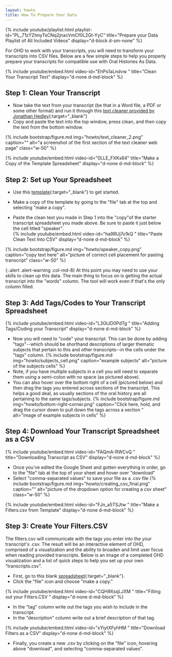```yaml
---
layout: howto
title: How To Prepare Your Data
---
```

{% include youtube/playlist.html playlist-id="PL_71zYZtmyTsCNq2jnacVmCf0L2Gt-YyC" title="Prepare your Data Playlist of All Included Videos" display="d-block d-sm-none" %}

For OHD to work with your transcripts, you will need to transform your transcripts into CSV files.
Below are a few simple steps to help you properly prepare your transcripts for compatible use with Oral Histories As Data.  


{% include youtube/embed.html  video-id="EhPs1aLndvw " title="Clean Your Transcript Text" display="d-none d-md-block" %}

## Step 1: Clean Your Transcript

- Now take the text from your transcript (be that in a Word file, a PDF or some other format) and run it through this [text cleaner provided by Jonathan Hedley](https://jhy.io/tools/convert-word-to-plain-text){:target="_blank"}  
- Copy and paste the text into the top window, press clean, and then copy the text from the bottom window. 

{% include bootstrap/figure.md img="howto/text_cleaner_2.png" caption="" alt="a screenshot of the first section of the text cleaner web page" class="w-50" %}


{% include youtube/embed.html video-id="0LLE_FXKs64" title="Make a Copy of the Template Spreadsheet" display="d-none d-md-block" %}
## Step 2: Set up Your Spreadsheet

- Use this [template](https://docs.google.com/spreadsheets/d/1uWrPMItiP-XOSkm7gyC8b9bl3tpSQRj9zLzS5y8QnW0/edit?usp=sharing){:target="_blank"} to get started. 

- Make a copy of the template by going to the "file" tab at the top and selecting "make a copy". 

- Paste the clean text you made in Step 1 into the "copy"of the starter transcript spreadsheet you made above. Be sure to paste it just below the cell titled "speaker".  
{% include youtube/embed.html  video-id="ha9RUj7o1kQ " title="Paste Clean Text Into CSV" display="d-none d-md-block" %}

{% include bootstrap/figure.md img="howto/speaker_copy.png" caption="copy text here" alt="picture of correct cell placement for pasting transcript" class="w-50" %}

{:.alert .alert-warning .col-md-8} 
At this point you may need to use your skills to clean up this data. The main thing to focus on is getting the actual transcript into the "words" column. The tool will work even if that's the only column filled. 

## Step 3: Add Tags/Codes to Your Transcript Spreadsheet

{% include youtube/embed.html  video-id="L3GIJD0PdTg " title="Adding Tags/Coding your Transcript" display="d-none d-md-block" %}

- Now you will need to "code" your transcript. This can be done by adding "tags"--which should be shorthand descriptions of larger thematic subjects that pertain to this and other transcripts--in the cells under the "tags" column.
{% include bootstrap/figure.md img="howto/subjects_cell.png" caption="example subjects" alt="picture of the subjects cells" %}
- Note, if you have multiple subjects in a cell you will need to separate them using a semi-colon with no space (as pictured above). 
- You can also hover over the bottom right of a cell (pictured below) and then drag the tags you entered across sections of the transcript. This helps a good deal, as usually sections of the oral history are all pertaining to the same tags/subjects. 
{% include bootstrap/figure.md img="howto/bottom-right-corner.png" caption="Click here, hold, and drag the cursor down to pull down the tags across a section " alt="image of example subjects in cells" %}


## Step 4: Download Your Transcript Spreadsheet as a CSV

{% include youtube/embed.html  video-id="FAQmA-RWCvQ " title="Downloading Transcript as CSV" display="d-none d-md-block" %}
- Once you've edited the Google Sheet and gotten everything in order, go to the "file" tab at the top of your sheet and hover over "download"
- Select "comma-separated values"  to save your file as a .csv file
{% include bootstrap/figure.md img="howto/creating_csv_final.png" caption="" alt="picture of the dropdown option for creating a csv sheet" class="w-50" %}

{% include youtube/embed.html  video-id="FJn_a5TSJtw " title="Make a Filters.csv from Template" display="d-none d-md-block" %}

## Step 3: Create Your Filters.CSV 

The filters.csv will communicate with the tags you enter into the your transcript's .csv. The result will be an interactive element of OHD, comprised of a visualization and the ability to broaden and limit user focus when reading provided transcripts. Below is an image of a completed OHD visualization and a list of quick steps to help you set up your own "transcripts.csv". 

- First, go to this blank [spreadsheet](https://docs.google.com/spreadsheets/d/1qPU-7LFZrIWcLiHuTqnlbnRD1869SJalJ5OCL7tGtzE/edit#gid=0){:target="_blank"}. 
- Click the "file" icon and choose "make a copy." 

{% include youtube/embed.html  video-id="CQH9XsqLJXM " title="Filling out your Filters.CSV " display="d-none d-md-block" %}
- In the "tag" column write out the tags you wish to include in the transcript.
- In the "description" column write out a brief description of that tag. 

{% include youtube/embed.html  video-id="xYiytXFyhHM " title="Download Filters as a CSV" display="d-none d-md-block" %}

- Finally, you create a new .csv by clicking on the "file" icon, hovering above "download", and selecting "comma-separated values". 

